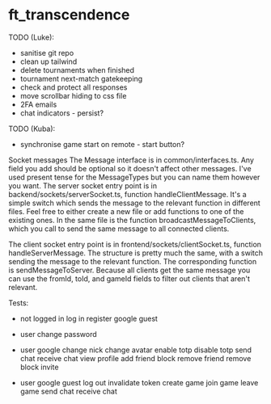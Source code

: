 # ft_transcendence

TODO (Luke):
- sanitise git repo
- clean up tailwind
- delete tournaments when finished
- tournament next-match gatekeeping
- check and protect all responses
- move scrollbar hiding to css file
- 2FA emails
- chat indicators - persist?

TODO (Kuba):
- synchronise game start on remote - start button?

Socket messages
The Message interface is in common/interfaces.ts. Any field you add should be optional so it doesn't affect other messages. I've used present tense for the MessageTypes but you can name them however you want.
The server socket entry point is in backend/sockets/serverSocket.ts, function handleClientMessage. It's a simple switch which sends the message to the relevant function in different files. Feel free to either create a new file or add functions to one of the existing ones. In the same file is the function broadcastMessageToClients, which you call to send the same message to all connected clients.

The client socket entry point is in frontend/sockets/clientSocket.ts, function handleServerMessage. The structure is pretty much the same, with a switch sending the message to the relevant function. The corresponding function is sendMessageToServer. Because all clients get the same message you can use the fromId, toId, and gameId fields to filter out clients that aren't relevant.



Tests:
- not logged in
	log in
	register
	google
	guest

- user
	change password

- user
  google
	change nick
	change avatar
	enable totp
	disable totp
	send chat
	receive chat
	view profile
	add friend
	block
	remove friend
	remove block
	invite

- user
  google
  guest
	log out
	invalidate token
	create game
	join game
	leave game
	send chat
	receive chat
